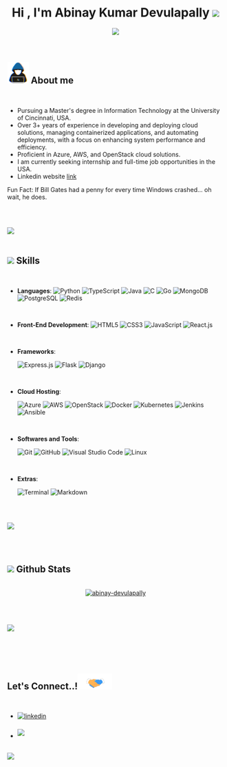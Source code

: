 <h1 align="center"><b>Hi , I'm Abinay Kumar Devulapally </b><img src="https://media.giphy.com/media/hvRJCLFzcasrR4ia7z/giphy.gif" width="35"></h1>
<!--  -->
<p align="center">
  <a href="https://github.com/DenverCoder1/readme-typing-svg"><img src="https://readme-typing-svg.herokuapp.com?font=Time+New+Roman&color=cyan&size=25&center=true&vCenter=true&width=600&height=100&lines=Full+Stack+Developer,;DevOps+Engineer,;Azure+Developer,;Active+Learner/Researcher,;Love+to+learn+new+stuffs..<3"></a>
</p>

<br>

## <picture><img src = "https://github.com/0xAbdulKhalid/0xAbdulKhalid/raw/main/assets/mdImages/about_me.gif" width = 50px></picture> **About me**

<!-- <picture> <img align="right" src="https://github.com/0xAbdulKhalid/0xAbdulKhalid/raw/main/assets/mdImages/Right_Side.gif" width = 250px></picture> -->

<br>

- Pursuing a Master's degree in Information Technology at the University of Cincinnati, USA.
- Over 3+ years of experience in developing and deploying cloud solutions, managing containerized applications, and automating deployments, with a focus on enhancing system performance and efficiency.
- Proficient in Azure, AWS, and OpenStack cloud solutions.
- I am currently seeking internship and full-time job opportunities in the USA.
- Linkedin website [link](https://www.linkedin.com/in/abinay-kumar/)

Fun Fact: If Bill Gates had a penny for every time Windows crashed... oh wait, he does.

<!-- - I’m currently open for an Intern or a new job opportunity, this is [my resume]() -->

<br><br>

<img src="https://user-images.githubusercontent.com/73097560/115834477-dbab4500-a447-11eb-908a-139a6edaec5c.gif"><br><br>

## <img src="https://media2.giphy.com/media/QssGEmpkyEOhBCb7e1/giphy.gif?cid=ecf05e47a0n3gi1bfqntqmob8g9aid1oyj2wr3ds3mg700bl&rid=giphy.gif" width ="25"><b> Skills</b>

<br>

<p align="center">

- **Languages**:
  ![Python](https://img.shields.io/badge/Python%20-%2314354C.svg?style=for-the-badge&logo=python&logoColor=white)
  ![TypeScript](https://img.shields.io/badge/TypeScript%20-%23007ACC.svg?style=for-the-badge&logo=typescript&logoColor=white)
  ![Java](https://img.shields.io/badge/Java%20-%23007396.svg?style=for-the-badge&logo=java&logoColor=white)
  ![C](https://img.shields.io/badge/C%20-%232370ED.svg?style=for-the-badge&logo=c&logoColor=white)
  ![Go](https://img.shields.io/badge/Go%20-%2300ADD8.svg?style=for-the-badge&logo=go&logoColor=white)
  ![MongoDB](https://img.shields.io/badge/MongoDB%20-%2347A248.svg?style=for-the-badge&logo=mongodb&logoColor=white)
  ![PostgreSQL](https://img.shields.io/badge/PostgreSQL%20-%23336791.svg?style=for-the-badge&logo=postgresql&logoColor=white)
  ![Redis](https://img.shields.io/badge/Redis%20-%23DC382D.svg?style=for-the-badge&logo=redis&logoColor=white)

<br>   
    
- **Front-End Development**:
  ![HTML5](https://img.shields.io/badge/HTML5%20-%23E34F26.svg?style=for-the-badge&logo=html5&logoColor=white)
  ![CSS3](https://img.shields.io/badge/CSS%20-%231572B6.svg?style=for-the-badge&logo=css3&logoColor=white)
  ![JavaScript](https://img.shields.io/badge/JavaScript%20-%23F7DF1E.svg?style=for-the-badge&logo=javascript&logoColor=black)
  ![React.js](https://img.shields.io/badge/React.js%20-%2361DAFB.svg?style=for-the-badge&logo=react&logoColor=black)

<br>

- **Frameworks**:

  ![Express.js](https://img.shields.io/badge/Express.js%20-%23000000.svg?style=for-the-badge&logo=express&logoColor=white)
  ![Flask](https://img.shields.io/badge/Flask%20-%23000000.svg?style=for-the-badge&logo=flask&logoColor=white)
  ![Django](https://img.shields.io/badge/Django%20-%23092E20.svg?style=for-the-badge&logo=django&logoColor=white)

<br>

- **Cloud Hosting**:

  ![Azure](https://img.shields.io/badge/Azure%20-%230072C6.svg?style=for-the-badge&logo=microsoft-azure&logoColor=white)
  ![AWS](https://img.shields.io/badge/AWS%20-%23232F3E.svg?style=for-the-badge&logo=amazon-aws&logoColor=white)
  ![OpenStack](https://img.shields.io/badge/OpenStack%20-%23F01742.svg?style=for-the-badge&logo=openstack&logoColor=white)
  ![Docker](https://img.shields.io/badge/Docker%20-%232496ED.svg?style=for-the-badge&logo=docker&logoColor=white)
  ![Kubernetes](https://img.shields.io/badge/Kubernetes%20-%233C8EB7.svg?style=for-the-badge&logo=kubernetes&logoColor=white)
  ![Jenkins](https://img.shields.io/badge/Jenkins%20-%23D24939.svg?style=for-the-badge&logo=jenkins&logoColor=white)
  ![Ansible](https://img.shields.io/badge/Ansible%20-%23100F0F.svg?style=for-the-badge&logo=ansible&logoColor=white)

<br>

- **Softwares and Tools**:

  ![Git](https://img.shields.io/badge/git-%23F05033.svg?style=for-the-badge&logo=git&logoColor=white)
  ![GitHub](https://img.shields.io/badge/github-%23121011.svg?style=for-the-badge&logo=github&logoColor=white)
  ![Visual Studio Code](https://img.shields.io/badge/Visual%20Studio%20Code-0078d7.svg?style=for-the-badge&logo=visual-studio-code&logoColor=white)
  ![Linux](https://img.shields.io/badge/Linux-FCC624?style=for-the-badge&logo=linux&logoColor=black)

<br>

- **Extras**:

  ![Terminal](https://img.shields.io/badge/Terminal-%23054020?style=for-the-badge&logo=gnu-bash&logoColor=white)
  ![Markdown](https://img.shields.io/badge/markdown-%23000000.svg?style=for-the-badge&logo=markdown&logoColor=white)

</p>

<br>
<br>

<img src="https://user-images.githubusercontent.com/73097560/115834477-dbab4500-a447-11eb-908a-139a6edaec5c.gif"><br><br>

<br>

## <img src="https://media.giphy.com/media/iY8CRBdQXODJSCERIr/giphy.gif" width="35"><b> Github Stats </b>

<br>

<div align="center">

<a href="https://github.com/abinay-devulapally">
<!--   <img src="https://github-readme-stats.vercel.app/api?username=abinay-devulapally&include_all_commits=true&count_private=true&show_icons=true&line_height=20&title_color=7A7ADB&icon_color=2234AE&text_color=D3D3D3&bg_color=0,000000,130F40" width="450"/> -->
  <img src="https://github-readme-stats.vercel.app/api/top-langs?username=abinay-devulapally&show_icons=true&locale=en&layout=compact&line_height=20&title_color=7A7ADB&icon_color=2234AE&text_color=D3D3D3&bg_color=0,000000,130F40" width="375"  alt="abinay-devulapally"/>

</a>
</div>

<br>
<br>
<br>

<img src="https://user-images.githubusercontent.com/73097560/115834477-dbab4500-a447-11eb-908a-139a6edaec5c.gif"><br><br>

<br>
<br>

## <b> Let's Connect..!</b><img src="https://github.com/0xAbdulKhalid/0xAbdulKhalid/raw/main/assets/mdImages/handshake.gif" width ="80">

<br>
<div align='left'>

<ul>

<li>
<a href="https://www.linkedin.com/in/abinay-kumar/" target="_blank">
<img src="https://img.shields.io/badge/linkedin:  abinaykumar-%2300acee.svg?color=405DE6&style=for-the-badge&logo=linkedin&logoColor=white" alt=linkedin style="margin-bottom: 5px;"/>
</a>
</li>

<!-- <li>
<a href="https://twitter.com/0xabdulkhalid" target="_blank">
<img src="https://img.shields.io/badge/twitter:  0xabdulkhalid-%2300acee.svg?color=1DA1F2&style=for-the-badge&logo=twitter&logoColor=white" alt=twitter style="margin-bottom: 5px;"/>
</a>
</li> -->

<br>

<li>
<a href="mailto:abinaydevulapally@gmail.com" target="_blank">
<img src="https://img.shields.io/badge/gmail:  abinaydevulapally-%23EA4335.svg?style=for-the-badge&logo=gmail&logoColor=white" t=mail style="margin-bottom: 5px;" />
</a>
</li>
	
</ul>
</div>

<br>
<img src="https://user-images.githubusercontent.com/73097560/115834477-dbab4500-a447-11eb-908a-139a6edaec5c.gif">
<br>
<br>


<!--
**abinay-devulapally/abinay-devulapally** is a ✨ _special_ ✨ repository because its `README.md` (this file) appears on your GitHub profile.

Here are some ideas to get you started:

- 🔭 I’m currently working on ...
- 🌱 I’m currently learning ...
- 👯 I’m looking to collaborate on ...
- 🤔 I’m looking for help with ...
- 💬 Ask me about ...
- 📫 How to reach me: ...
- 😄 Pronouns: ...
- ⚡ Fun fact: ...
-->
